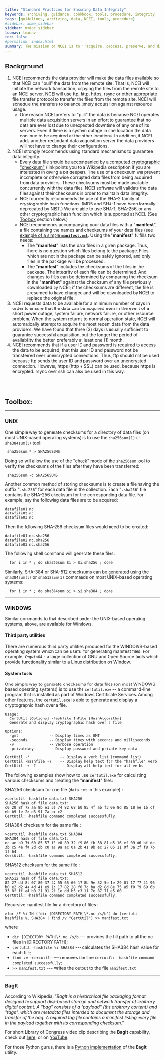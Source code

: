 ```yaml
---
title: "Standard Practices for Ensuring Data Integrity"
keywords: archiving, guidance, cookbook, tools, procedure, integrity 
tags: [guidelines, archiving, data, NCEI, tools, procedure]
#sidebar: home_sidebar
sidebar: mydoc_sidebar
topnav: topnav
toc: false
#permalink: index.html
summary: The mission of NCEI is to ''acquire, process, preserve, and disseminate oceanographic data.'' Thus, the acquisition of data from data providers is an important part of the NCEI mission. In order to maintain the integrity and to guarantee availability of the data that NCEI acquires, as well as to ensure the security of both NCEI and remote computer systems, NCEI has a few recommendations for standard practice for data acquisition.
---
```



## Background

 1. NCEI recommends the data provider will make the data files available so that NCEI can "pull" the data from the remote site. That is, NCEI will initiate the network transaction, copying the files from the remote site to an NCEI server. NCEI will use ftp, http, https, rsync or other appropriate file transfer protocol to transfer the files from the remote site. NCEI will schedule the transfers to balance timely acquisition against resource usage. 
    * One reason NCEI prefers to "pull" the data is because NCEI operates multiple data acquisition servers in an effort to guarantee that no data are ever lost due to unexpected downtime of any one of its servers. Even if there is a system outage in one location the data continue to be acquired at the other locations. In addition, if NCEI adds another redundant data acquisition server the data providers will not have to change their configurations. 
2. NCEI strongly recommends using standard mechanisms to guarantee data integrity. 
    * Every data file should be accompanied by a computed [cryptographic "checksum"](https://en.wikipedia.org/wiki/Cryptographic_hash_function) (link points you to a Wikipedia description if you are interested in diving a bit deeper). The use of a checksum will prevent incomplete or otherwise corrupted data files from being acquired from data providers. These checksums must be made available concurrently with the data files. NCEI software will validate the data files against their checksums in order to maintain data integrity. 
    * NCEI currently recommends the use of the SHA-2 family of cryptographic hash functions. (MD5 and SHA-1 have been formally deprecated by NIST.) We are able to use SHA-1, SHA-256, or any other cryptographic hash function which is supported at NCEI. (See [Toolbox](./practices.html#unix) section below.) 
    * NCEI recommends accompanying your data files with a "**manifest**", a file containing the names and checksums of your data files (see [example of a simple **`manifest.xml`**](./SubmissionManifest-simple.xml). Using the "**manifest**" fulfills two needs: 
       - The "**manifest**" lists the data files in a given package. Thus, there is no question which files belong to the package. Files which are not in the package can be safely ignored, and only files in the package will be processed.
       - The "**manifest**" includes the checksums of the files in the package. The integrity of each file can be determined. And changes to files can be determined by comparing the checksum in the "**manifest**" against the checksum of any file previously downloaded by NCEI; if the checksums are different, the file is presumed to have changed and will be downloaded by NCEI to replace the original file. 
 3. NCEI requests data to be available for a minimum number of days in order to ensure that the data can be acquired even in the event of a short power outage, system failure, network failure, or other resource problem. When the system returns to normal operation state, NCEI will automatically attempt to acquire the most recent data from the data providers. We have found that three (3) days is usually sufficient to guarantee successful acquisition, but the longer the period of availability the better, preferably at least one (1) month. 
 4. NCEI recommends that if a user ID and password is required to access the data to be acquired, that this user ID and password not be transferred over unencrypted connections. Thus, ftp should not be used because ftp sends the user ID and password over an unencrypted connection. However, https (http + SSL) can be used, because https is encrypted. rsync over ssh can also be used in this way.
<br>
<br>


## Toolbox:
--------------------------------------------------------------------------------------------------------------
### UNIX

One simple way to generate checksums for a directory of data files (on most UNIX-based operating systems) is to use the `sha256sum(1)` or `sha384sum(1)` tool:

     sha256sum * > SHA256SUMS

Doing so will allow the use of the "check" mode of the `sha256sum` tool to verify the checksums of the files after they have been transferred:

     sha256sum -c SHA256SUMS

Another common method of storing checksums is to create a file having the suffix "`.sha256`" for each data file in the collection. Each "`.sha256`" file contains the SHA-256 checksum for the corresponding data file. For example, say the following data files are to be acquired:

```
datafile01.nc
datafile02.nc
datafile03.nc
```

Then the following SHA-256 checksum files would need to be created:

```
datafile01.nc.sha256
datafile02.nc.sha256
datafile03.nc.sha256
```

The following shell command will generate these files:

      for i in * ; do sha256sum $i > $i.sha256 ; done

Similarly, SHA-384 or SHA-512 checksums can be generated using the `sha384sum(1)` or `sha512sum(1)` commands on most UNIX-based operating systems:

      for i in * ; do sha384sum $i > $i.sha384 ; done

-----------------------------------------------------------------------------------------------------------------

### WINDOWS

Similar commands to that described under the UNIX-based operating systems, above, are available for Windows.

#### Third party utilities

There are numerous third party utilities produced for the WINDOWS-based operating system which can be useful for generating manifest files. For example, `Cygwin64` - a large collection of GNU and Open Source tools which provide functionality similar to a Linux distribution on Window.
        
#### System tools

One simple way to generate checksums for data files (on most WINDOWS-based operating systems) is to use the `certutil.exe` -- a command-line program that is installed as part of Windows Certificate Services. Among other features, the `certutil.exe` is able to generate and display a cryptographic hash over a file.

```
Usage:
  CertUtil [Options] -hashfile InFile [HashAlgorithm]
  Generate and display cryptographic hash over a file

Options:
  -gmt              -- Display times as GMT
  -seconds          -- Display times with seconds and milliseconds
  -v                -- Verbose operation
  -privatekey       -- Display password and private key data

CertUtil -?              -- Display a verb list (command list)
CertUtil -hashfile -?    -- Display help text for the "hashfile" verb
CertUtil -v -?           -- Display all help text for all verbs
```

The following examples show how to use `certutil.exe` for calculating various checksums and creating  the "**manifest**" files:

SHA256 checksum for one file (`data.txt` in this example)
: 
```
>certutil -hashfile data.txt SHA256
SHA256 hash of file data.txt:
c0 20 8f 75 aa 8b e1 5b 74 82 68 b0 85 4f ab f3 0e 8d 85 18 be 1b cf eb b9 fe 2e d3 91 7a ec c2
CertUtil: -hashfile command completed successfully.
```

SHA384 checksum for the same file
: 
```
>certutil -hashfile data.txt SHA384
SHA384 hash of file data.txt:
ec ae b9 79 60 85 57 f3 e8 89 32 f9 86 fb 58 81 d5 16 ef 09 06 bf de 3b c5 4e f0 2d cb c0 a6 9a ac 0a 2b 41 9b ec 27 05 11 0f 3a 2f f8 7b 1f 64
CertUtil: -hashfile command completed successfully.
```


SHA512 checksum for the same file
: 
```
>certutil -hashfile data.txt SHA512
SHA512 hash of file data.txt:
82 27 dd 81 07 80 37 42 55 65 66 17 8b 9e 32 5e 1e 29 01 17 77 41 96 b0 e2 d2 4a 4d 41 e9 1d 17 82 28 f0 7c ba d2 8d 8e 75 a5 f0 79 69 6b 33 8f ff ad b0 21 91 20 1e dd b5 c3 11 7e 87 71 e5 00
CertUtil: -hashfile command completed successfully.
```

Recursive manifest file for a directory of files
: 
```
>for /F %i IN ('dir [DIRECTORY PATH]\*.nc /s/b') do (certutil -hashfile %i SHA384 | find /v "CertUtil") >> manifest.txt
```
where
   * `dir [DIRECTORY PATH]\*.nc /s/b` ---	 provides the fill path to all the nc files in [DIRECTORY PATH];
   * `certutil -hashfile %i SHA384` --- calculates the SHA384 hash value for each file;
   * `find /v "CertUtil"` --- removes the line `CertUtil: -hashfile command completed successfully`;
   * `>> manifest.txt` --- writes the output to the file `manifest.txt`

-----------------------------------------------------------------------------------------------------------------

### BagIt

According to Wikipedia, _"BagIt is a hierarchical file packaging format designed to support disk-based storage and network transfer of arbitrary digital content. A "bag" consists of a "payload" (the arbitrary content) and "tags", which are metadata files intended to document the storage and transfer of the bag. A required tag file contains a manifest listing every file in the payload together with its corresponding checksum."_

For short Library of Congress video clip describing the **BagIt** capability, check out [here](http://www.digitalpreservation.gov/multimedia/videos/bagit0609.html), or on [YouTube](https://youtu.be/l3p3ao_JSfo).

For those Python gurus, there is a [Python implementation](https://github.com/LibraryOfCongress/bagit-python) of the **BagIt** utility.